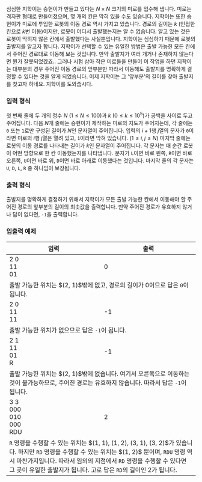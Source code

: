 심심한 지학이는 승현이가 만들고 있다는 $N \times N$ 크기의 미로를 입수해 냅니다. 미로는 격자판 형태로 만들어졌으며, 몇 개의 칸은 막혀 있을 수도 있습니다. 지학이는 또한 승현이가 미로에 투입한 로봇의 이동 경로 역시 가지고 있습니다. 경로의 길이는 $k$ (인접한 칸으로 $k$번 이동)이지만, 로봇이 어디서 출발했는지는 알 수 없습니다. 알고 있는 것은 로봇이 막히지 않은 칸에서 출발했다는 사실뿐입니다. 지학이는 심심하기 때문에 로봇의 출발지를 알고자 합니다. 지학이가 선택할 수 있는 유일한 방법은 출발 가능한 모든 칸에서 주어진 경로대로 이동해 보는 것입니다. 만약 출발지가 여러 개거나 존재하지 않는다면 뭔가 잘못되었겠죠.. 그러나 시험 삼아 작은 미로들을 만들어 이 작업을 하던 지학이는 대부분의 경우 주어진 이동 경로의 앞부분만 따라서 이동해도 출발지를 명확하게 결정할 수 있다는 것을 알게 되었습니다. 이제 지학이는 그 '앞부분'의 길이를 찾아 출발지를 찾고자 하네요. 지학이를 도와줍시다.

### 입력 형식

첫 번째 줄에 두 개의 정수 $N$ ($1 \le N \le 100$)과 $k$ ($0 \le k \le 10^{5}$)가 공백을 사이로 두고 주어집니다. 다음 $N$개 줄에는 승현이가 제작하는 미로의 지도가 주어지는데, 각 줄에는 `0` 또는 `1`로만 구성된 길이가 $N$인 문자열이 주어집니다. 입력의 $i+1$행 $j$열의 문자가 `0`이라면 미로의 $i$행 $j$열은 열려 있고, `1`이라면 막혀 있습니다. ($1 \le i,j \le N$) 마지막 줄에는 로봇의 이동 경로를 나타내는 길이가 $k$인 문자열이 주어집니다. 각 문자는 매 순간 로봇이 어떤 방향으로 한 칸 이동했는지를 나타냅니다. 문자가 `L`이면 바로 왼쪽, `R`이면 바로 오른쪽, `U`이면 바로 위, `D`이면 바로 아래로 이동했다는 것입니다. 마지막 줄의 각 문자는 `U`, `D`, `L`, `R` 중 하나임이 보장됩니다.

### 출력 형식

출발지를 명확하게 결정하기 위해서 지학이가 모든 출발 가능한 칸에서 이동해야 할 주어진 경로의 앞부분의 길이의 최솟값을 출력합니다. 만약 주어진 경로가 유효하지 않거나 답이 없다면, `-1`을 출력합니다.

### 입출력 예제

<table class='table table-bordered table-condensed'>
 <thead>
  <tr>
   <th style="width: 50%;">입력</th>
   <th style="width: 50%;">출력</th>
  </tr>
 </thead>
 <tbody>
  <tr>
   <td class="code-font">2 0<br/>
11<br/>
01</td>
   <td class="code-font">0</td>
  </tr>
  <tr>
   <td colspan="2">출발 가능한 위치는 $(2, 1)$밖에 없고, 경로의 길이가 0이므로 답은 <code>0</code>이 됩니다.</td>
  </tr>

  <tr>
   <td class="code-font">2 0<br/>
11<br/>
11</td>
   <td class="code-font">-1</td>
  </tr>
  <tr>
   <td colspan="2">출발 가능한 위치가 없으므로 답은 <code>-1</code>이 됩니다.</td>
  </tr>


  <tr>
   <td class="code-font">2 1<br/>
11<br/>
01<br/>
R</td>
   <td class="code-font">-1</td>
  </tr>
  <tr>
   <td colspan="2">출발 가능한 위치는 $(2, 1)$밖에 없습니다. 여기서 오른쪽으로 이동하는 것이 불가능하므로, 주어진 경로는 유효하지 않습니다. 따라서 답은 <code>-1</code>이 됩니다.</td>
  </tr>


  <tr>
   <td class="code-font">3 3<br/>
000<br/>
010<br/>
000<br/>
RDU</td>
   <td class="code-font">2</td>
  </tr>
  <tr>
   <td colspan="2"><code>R</code> 명령을 수행할 수 있는 위치는 $(1, 1), (1, 2), (3, 1), (3, 2)$가 있습니다. 하지만 <code>RD</code> 명령을 수행할 수 있는 위치는 $(1, 2)$ 뿐이며, <code>RDU</code> 명령 역시 마찬가지입니다. 따라서 임의의 지점에서 <code>RD</code> 명령을 수행할 수 있다면 그 곳이 유일한 출발지가 됩니다. 고로 답은 <code>RD</code>의 길이인 2가 됩니다.</td>
  </tr>
 </tbody>
</table>